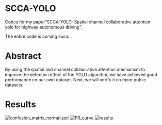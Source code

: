 # SCCA-YOLO
Codes for my paper"SCCA-YOLO: Spatial channel collaborative attention yolo for highway autonomous driving".

The entire code is coming soon...

# Abstract
By using the spatial and channel collaborative attention mechanism to improve the detection effect of the YOLO algorithm, we have achieved good performance on our own dataset. Next, we will verify it on more public datasets.

# Results
![confusion_matrix_normalized](https://github.com/user-attachments/assets/18dfc834-a58a-4081-8814-93b18e186b75)
![PR_curve](https://github.com/user-attachments/assets/878e2fd6-315a-4f4d-b0d3-0a25e2cffb6d)
![results](https://github.com/user-attachments/assets/365771b4-7cda-4293-be93-f9b1912586a9)
